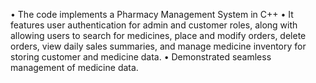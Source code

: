 •	The code implements a Pharmacy Management System in C++
•	 It features user authentication for admin and customer roles, along with allowing users to search for medicines, place and modify orders, delete orders, view daily sales summaries, and manage medicine inventory  for storing customer and medicine data.
•	Demonstrated seamless management of medicine data.
